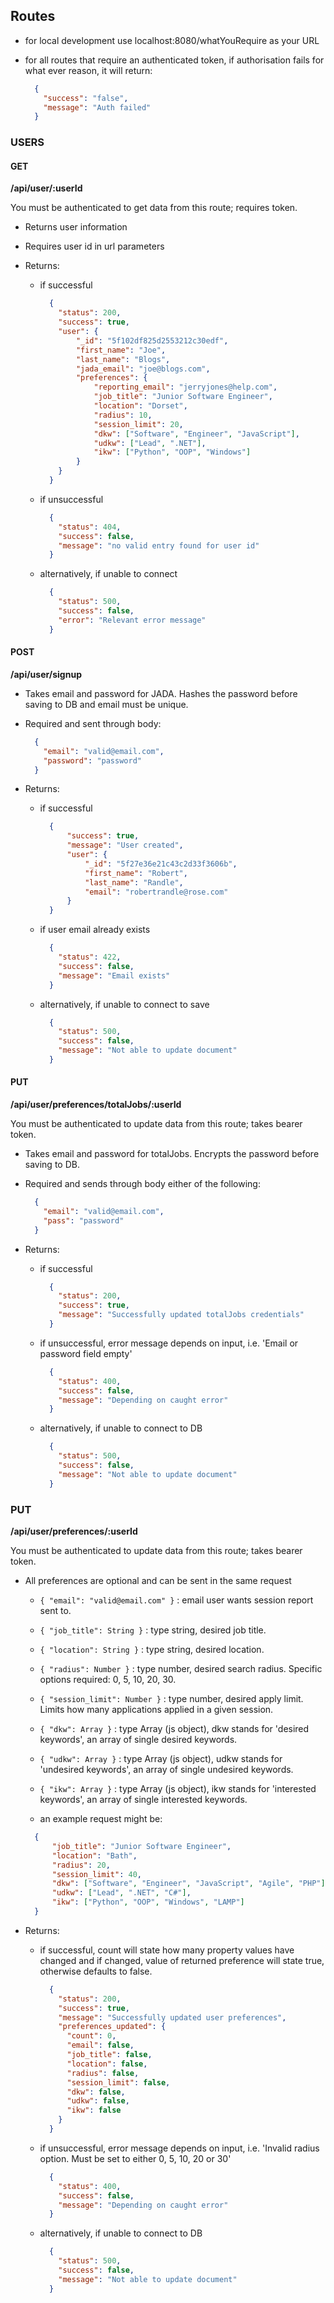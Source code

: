 ## Routes
- for local development use localhost:8080/whatYouRequire as your URL

- for all routes that require an authenticated token, if authorisation fails for what ever reason, it will return:
    ```JSON
      { 
        "success": "false",
        "message": "Auth failed"
      } 

### USERS

#### GET
**/api/user/:userId**

You must be authenticated to get data from this route; requires token.

- Returns user information

- Requires user id in url parameters
    
- Returns:
    - if successful 
        ```JSON
          { 
            "status": 200,
            "success": true,
            "user": {
                "_id": "5f102df825d2553212c30edf",
                "first_name": "Joe",
                "last_name": "Blogs",
                "jada_email": "joe@blogs.com",
                "preferences": {
                    "reporting_email": "jerryjones@help.com",
                    "job_title": "Junior Software Engineer",
                    "location": "Dorset",
                    "radius": 10,
                    "session_limit": 20,
                    "dkw": ["Software", "Engineer", "JavaScript"],
                    "udkw": ["Lead", ".NET"],
                    "ikw": ["Python", "OOP", "Windows"]
                }
            }
          }  
    - if unsuccessful
        ```JSON
          { 
            "status": 404,
            "success": false, 
            "message": "no valid entry found for user id"
          }
    - alternatively, if unable to connect
        ```JSON
          { 
            "status": 500,
            "success": false, 
            "error": "Relevant error message"
          }

#### POST
**/api/user/signup**

- Takes email and password for JADA. Hashes the password before saving to DB and email must be unique.

- Required and sent through body:
  ```JSON
    { 
      "email": "valid@email.com", 
      "password": "password"
    }
  
- Returns:
  - if successful 
      ```JSON
        {
            "success": true,
            "message": "User created",
            "user": {
                "_id": "5f27e36e21c43c2d33f3606b",
                "first_name": "Robert",
                "last_name": "Randle",
                "email": "robertrandle@rose.com"
            }
        } 
  - if user email already exists
      ```JSON
        { 
          "status": 422,
          "success": false,
          "message": "Email exists"
        }
  - alternatively, if unable to connect to save
      ```JSON
        { 
          "status": 500,
          "success": false, 
          "message": "Not able to update document"
        }
      
#### PUT
**/api/user/preferences/totalJobs/:userId**

You must be authenticated to update data from this route; takes bearer token.

- Takes email and password for totalJobs. Encrypts the password before saving to DB.

- Required and sends through body either of the following:
    ```JSON
      { 
        "email": "valid@email.com", 
        "pass": "password"
      }
    
- Returns:
    - if successful 
        ```JSON
          { 
            "status": 200,
            "success": true, 
            "message": "Successfully updated totalJobs credentials"
          }  
    - if unsuccessful, error message depends on input, i.e. 'Email or password field empty'
        ```JSON
          { 
            "status": 400,
            "success": false, 
            "message": "Depending on caught error"
          }
    - alternatively, if unable to connect to DB
        ```JSON
          { 
            "status": 500,
            "success": false, 
            "message": "Not able to update document"
          }

### PUT
**/api/user/preferences/:userId**

You must be authenticated to update data from this route; takes bearer token.

- All preferences are optional and can be sent in the same request

    - `{ "email": "valid@email.com" }` : email user wants session report sent to.
    - `{ "job_title": String }` : type string, desired job title.
    - `{ "location": String }` :  type string, desired location.
    - `{ "radius": Number }` : type number, desired search radius. Specific options required: 0, 5, 10, 20, 30.
    - `{ "session_limit": Number }` : type number, desired apply limit. Limits how many applications applied in a given session.
    - `{ "dkw": Array }` : type Array (js object), dkw stands for 'desired keywords', an array of single desired keywords. 
    - `{ "udkw": Array }` : type Array (js object), udkw stands for 'undesired keywords', an array of single undesired keywords. 
    - `{ "ikw": Array }` : type Array (js object), ikw stands for 'interested keywords', an array of single interested keywords. 
    
    - an example request might be:
    ```JSON
      { 
          "job_title": "Junior Software Engineer",
          "location": "Bath",
          "radius": 20,
          "session_limit": 40,
          "dkw": ["Software", "Engineer", "JavaScript", "Agile", "PHP"],
          "udkw": ["Lead", ".NET", "C#"],
          "ikw": ["Python", "OOP", "Windows", "LAMP"]
      }
    
    
- Returns:
    - if successful, count will state how many property values have changed and if changed, value of returned preference will state true, otherwise defaults to false.
        ```JSON
          { 
            "status": 200,
            "success": true, 
            "message": "Successfully updated user preferences",
            "preferences_updated": {
              "count": 0,
              "email": false,
              "job_title": false,
              "location": false,
              "radius": false,
              "session_limit": false,
              "dkw": false,
              "udkw": false,
              "ikw": false
            }
          }
    - if unsuccessful, error message depends on input, i.e. 'Invalid radius option. Must be set to either 0, 5, 10, 20 or 30'
        ```JSON
          { 
            "status": 400,
            "success": false, 
            "message": "Depending on caught error"
          }
    - alternatively, if unable to connect to DB
        ```JSON
          { 
            "status": 500,
            "success": false, 
            "message": "Not able to update document"
          }